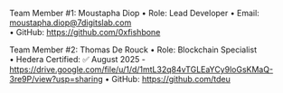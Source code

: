 Team Member #1: Moustapha Diop
•⁠  ⁠Role: Lead Developer
•⁠  ⁠Email: moustapha.diop@7digitslab.com  
•⁠  ⁠GitHub: https://github.com/0xfishbone

Team Member #2: Thomas De Rouck
•⁠  ⁠Role: Blockchain Specialist  
•⁠  ⁠Hedera Certified: ✅ August 2025 - https://drive.google.com/file/u/1/d/1mtL32q84vTGLEaYCy9loGsKMaQ-3re9P/view?usp=sharing
•⁠  ⁠GitHub: https://github.com/tdeu

